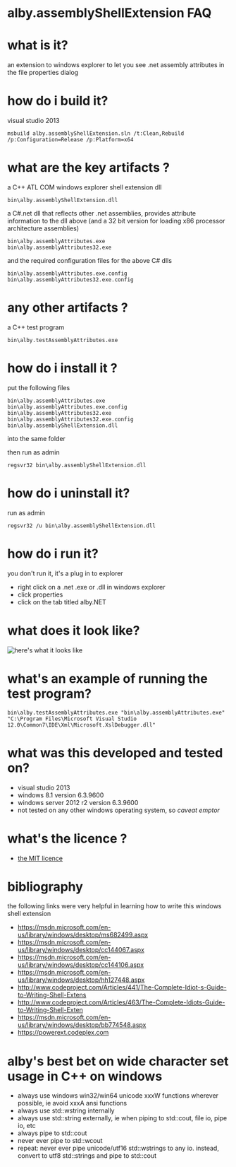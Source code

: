 # alby.assemblyShellExtension FAQ

# what is it?

an extension to windows explorer to let you see .net assembly attributes in the file properties dialog


# how do i build it?

visual studio 2013

    msbuild alby.assemblyShellExtension.sln /t:Clean,Rebuild /p:Configuration=Release /p:Platform=x64


# what are the key artifacts ?

a C++ ATL COM windows explorer shell extension dll

    bin\alby.assemblyShellExtension.dll 

	
a C#.net dll that reflects other .net assemblies, provides attribute information to the dll above (and a 32 bit version for loading x86 processor architecture assemblies)

    bin\alby.assemblyAttributes.exe 
    bin\alby.assemblyAttributes32.exe 


and the required configuration files for the above C# dlls

    bin\alby.assemblyAttributes.exe.config
    bin\alby.assemblyAttributes32.exe.config


# any other artifacts ?

a C++ test program

    bin\alby.testAssemblyAttributes.exe 

	
# how do i install it ?

put the following files 

    bin\alby.assemblyAttributes.exe
    bin\alby.assemblyAttributes.exe.config
    bin\alby.assemblyAttributes32.exe
    bin\alby.assemblyAttributes32.exe.config
	bin\alby.assemblyShellExtension.dll 

into the same folder 

then run as admin

    regsvr32 bin\alby.assemblyShellExtension.dll


# how do i uninstall it?

run as admin

    regsvr32 /u bin\alby.assemblyShellExtension.dll


# how do i run it?

you don't run it, it's a plug in to explorer

- right click on a .net .exe or .dll in windows explorer
- click properties
- click on the tab titled alby.NET


# what does it look like?

![here's what it looks like](https://raw.githubusercontent.com/casaletto/alby.assemblyShellExtension/master/doc/theFinishedProduct.png)


# what's an example of running the test program?

    bin\alby.testAssemblyAttributes.exe "bin\alby.assemblyAttributes.exe" "C:\Program Files\Microsoft Visual Studio 12.0\Common7\IDE\Xml\Microsoft.XslDebugger.dll"


# what was this developed and tested on?

- visual studio 2013
- windows 8.1 version 6.3.9600
- windows server 2012 r2 version 6.3.9600
- not tested on any other windows operating system, so *caveat emptor*

# what's the licence ?

- [the MIT licence](https://opensource.org/licenses/MIT)


# bibliography

the following links were very helpful in learning how to write this windows shell extension

- https://msdn.microsoft.com/en-us/library/windows/desktop/ms682499.aspx	
- https://msdn.microsoft.com/en-us/library/windows/desktop/cc144067.aspx
- https://msdn.microsoft.com/en-us/library/windows/desktop/cc144106.aspx
- https://msdn.microsoft.com/en-us/library/windows/desktop/hh127448.aspx
- http://www.codeproject.com/Articles/441/The-Complete-Idiot-s-Guide-to-Writing-Shell-Extens
- http://www.codeproject.com/Articles/463/The-Complete-Idiots-Guide-to-Writing-Shell-Exten
- https://msdn.microsoft.com/en-us/library/windows/desktop/bb774548.aspx
- https://powerext.codeplex.com


# alby's best bet on wide character set usage in C++ on windows

- always use windows win32/win64 unicode xxxW functions wherever possible, ie avoid xxxA ansi functions 
- always use std::wstring internally
- always use std::string externally, ie when piping to std::cout, file io, pipe io, etc
- always pipe to std::cout
- never ever pipe to std::wcout
- repeat: never ever pipe unicode/utf16 std::wstrings to any io. instead, convert to utf8 std::strings and pipe to std::cout





